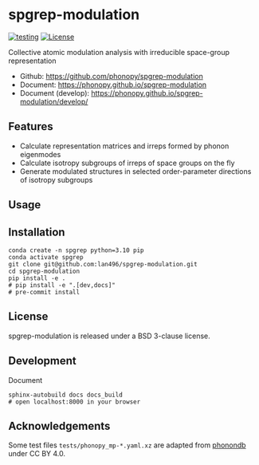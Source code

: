 # spgrep-modulation
[![testing](https://github.com/phonopy/spgrep-modulation/actions/workflows/testing.yml/badge.svg)](https://github.com/phonopy/spgrep-modulation/actions/workflows/testing.yml)
[![License](https://img.shields.io/badge/License-BSD_3--Clause-blue.svg)](https://opensource.org/licenses/BSD-3-Clause)

Collective atomic modulation analysis with irreducible space-group representation

- Github: <https://github.com/phonopy/spgrep-modulation>
- Document: <https://phonopy.github.io/spgrep-modulation>
- Document (develop): <https://phonopy.github.io/spgrep-modulation/develop/>

## Features

- Calculate representation matrices and irreps formed by phonon eigenmodes
- Calculate isotropy subgroups of irreps of space groups on the fly
- Generate modulated structures in selected order-parameter directions of isotropy subgroups

## Usage

## Installation

```shell
conda create -n spgrep python=3.10 pip
conda activate spgrep
git clone git@github.com:lan496/spgrep-modulation.git
cd spgrep-modulation
pip install -e .
# pip install -e ".[dev,docs]"
# pre-commit install
```

## License

spgrep-modulation is released under a BSD 3-clause license.

## Development

Document
```shell
sphinx-autobuild docs docs_build
# open localhost:8000 in your browser
```

## Acknowledgements

Some test files `tests/phonopy_mp-*.yaml.xz` are adapted from [phonondb](http://phonondb.mtl.kyoto-u.ac.jp/index.html) under CC BY 4.0.
